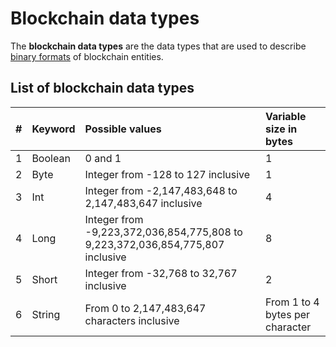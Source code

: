 # Blockchain data types

The **blockchain data types** are the data types that are used to describe [binary formats](/blockchain/binary-format.md) of blockchain entities.

## List of blockchain data types

| # | Keyword | Possible values | Variable size in bytes |
| :--- | :--- | :--- | :--- |
| 1 | Boolean | 0 and 1 | 1 |
| 2 | Byte | Integer from -128 to 127 inclusive | 1 |
| 3 | Int | Integer from -2,147,483,648 to 2,147,483,647 inclusive | 4 |
| 4 | Long | Integer from -9,223,372,036,854,775,808 to 9,223,372,036,854,775,807 inclusive | 8 |
| 5 | Short | Integer from -32,768 to 32,767 inclusive | 2 |
| 6 | String | From 0 to 2,147,483,647 characters inclusive | From 1 to 4 bytes per character |
